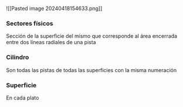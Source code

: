 ![[Pasted image 20240418154633.png]]
### Sectores físicos
Sección de la superficie del mismo que corresponde al área encerrada entre dos líneas radiales de una pista
### Cilindro
Son todas las pistas de todas las superficies con la misma numeración
### Superficie
En cada plato